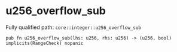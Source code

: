 # u256_overflow_sub

Fully qualified path: `core::integer::u256_overflow_sub`

<pre><code class="language-rust">pub fn u256_overflow_sub(lhs: u256, rhs: u256) -&gt; (u256, bool) implicits(RangeCheck) nopanic</code></pre>

